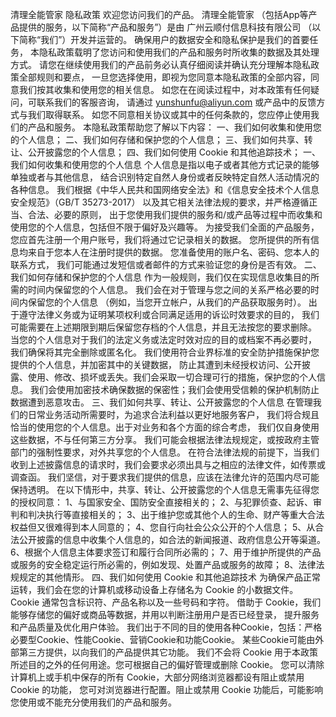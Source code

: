清理全能管家 
隐私政策
欢迎您访问我们的产品。 清理全能管家 （包括App等产品提供的服务，以下简称“产品和服务”）是由 广州云顺付信息科技有限公司 （以下简称“我们”）开发并运营的。 确保用户的数据安全和隐私保护是我们的首要任务， 本隐私政策载明了您访问和使用我们的产品和服务时所收集的数据及其处理方式。
请您在继续使用我们的产品前务必认真仔细阅读并确认充分理解本隐私政策全部规则和要点， 一旦您选择使用，即视为您同意本隐私政策的全部内容，同意我们按其收集和使用您的相关信息。 如您在在阅读过程中，对本政策有任何疑问，可联系我们的客服咨询， 请通过 yunshunfu@aliyun.com 或产品中的反馈方式与我们取得联系。 如您不同意相关协议或其中的任何条款的，您应停止使用我们的产品和服务。
本隐私政策帮助您了解以下内容：
一、我们如何收集和使用您的个人信息；
二、我们如何存储和保护您的个人信息；
三、我们如何共享、转让、公开披露您的个人信息；
四、我们如何使用 Cookie 和其他追踪技术；
一、我们如何收集和使用您的个人信息
个人信息是指以电子或者其他方式记录的能够单独或者与其他信息， 结合识别特定自然人身份或者反映特定自然人活动情况的各种信息。 我们根据《中华人民共和国网络安全法》和《信息安全技术个人信息安全规范》（GB/T 35273-2017） 以及其它相关法律法规的要求，并严格遵循正当、合法、必要的原则， 出于您使用我们提供的服务和/或产品等过程中而收集和使用您的个人信息，包括但不限于偏好及兴趣等。
为接受我们全面的产品服务，您应首先注册一个用户账号，我们将通过它记录相关的数据。 您所提供的所有信息均来自于您本人在注册时提供的数据。 您准备使用的账户名、密码、您本人的联系方式， 我们可能通过发短信或者邮件的方式来验证您的身份是否有效。
二、我们如何存储和保护您的个人信息
作为一般规则，我们仅在实现信息收集目的所需的时间内保留您的个人信息。 我们会在对于管理与您之间的关系严格必要的时间内保留您的个人信息 （例如，当您开立帐户，从我们的产品获取服务时）。 出于遵守法律义务或为证明某项权利或合同满足适用的诉讼时效要求的目的， 我们可能需要在上述期限到期后保留您存档的个人信息，并且无法按您的要求删除。 当您的个人信息对于我们的法定义务或法定时效对应的目的或档案不再必要时， 我们确保将其完全删除或匿名化。
我们使用符合业界标准的安全防护措施保护您提供的个人信息，并加密其中的关键数据， 防止其遭到未经授权访问、公开披露、使用、修改、损坏或丢失。我们会采取一切合理可行的措施，保护您的个人信息。 我们会使用加密技术确保数据的保密性；我们会使用受信赖的保护机制防止数据遭到恶意攻击。
三、我们如何共享、转让、公开披露您的个人信息
在管理我们的日常业务活动所需要时，为追求合法利益以更好地服务客户， 我们将合规且恰当的使用您的个人信息。出于对业务和各个方面的综合考虑， 我们仅自身使用这些数据，不与任何第三方分享。
我们可能会根据法律法规规定，或按政府主管部门的强制性要求，对外共享您的个人信息。 在符合法律法规的前提下，当我们收到上述披露信息的请求时，我们会要求必须出具与之相应的法律文件，如传票或调查函。 我们坚信，对于要求我们提供的信息，应该在法律允许的范围内尽可能保持透明。
在以下情形中，共享、转让、公开披露您的个人信息无需事先征得您的授权同意：
1、与国家安全、国防安全直接相关的；
2、与犯罪侦查、起诉、审判和判决执行等直接相关的；
3、出于维护您或其他个人的生命、财产等重大合法权益但又很难得到本人同意的；
4、您自行向社会公众公开的个人信息；
5、从合法公开披露的信息中收集个人信息的，如合法的新闻报道、政府信息公开等渠道。
6、根据个人信息主体要求签订和履行合同所必需的；
7、用于维护所提供的产品或服务的安全稳定运行所必需的，例如发现、处置产品或服务的故障；
8、法律法规规定的其他情形。
四、我们如何使用 Cookie 和其他追踪技术
为确保产品正常运转，我们会在您的计算机或移动设备上存储名为 Cookie 的小数据文件。 Cookie 通常包含标识符、产品名称以及一些号码和字符。 借助于 Cookie，我们能够存储您的偏好或商品等数据，并用以判断注册用户是否已经登录， 提升服务和产品质量及优化用户体验。
我们出于不同的目的使用各种Cookie，包括：严格必要型Cookie、性能Cookie、营销Cookie和功能Cookie。 某些Cookie可能由外部第三方提供，以向我们的产品提供其它功能。 我们不会将 Cookie 用于本政策所述目的之外的任何用途。您可根据自己的偏好管理或删除 Cookie。 您可以清除计算机上或手机中保存的所有 Cookie，大部分网络浏览器都设有阻止或禁用 Cookie 的功能， 您可对浏览器进行配置。阻止或禁用 Cookie 功能后，可能影响您使用或不能充分使用我们的产品和服务。
